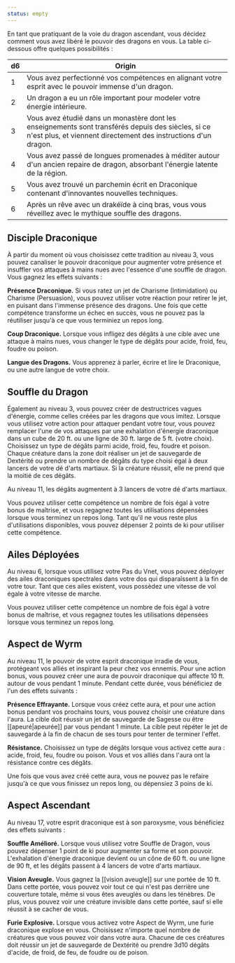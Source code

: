 ```yaml
---
status: empty
---
```


En tant que pratiquant de la voie du dragon ascendant, vous décidez comment vous avez libéré le pouvoir des dragons en vous. La table ci-dessous offre quelques possibilités :

| d6  | Origin                                                                                                                                                                |
| --- | --------------------------------------------------------------------------------------------------------------------------------------------------------------------- |
| 1   | Vous avez perfectionné vos compétences en alignant votre esprit avec le pouvoir immense d'un dragon.                                                                  |
| 2   | Un dragon a eu un rôle important pour modeler votre énergie intérieure.                                                                                               |
| 3   | Vous avez étudié dans un monastère dont les enseignements sont transférés depuis des siècles, si ce n'est plus, et viennent directement des instructions d'un dragon. |
| 4   | Vous avez passé de longues promenades à méditer autour d'un ancien repaire de dragon, absorbant l'énergie latente de la région.                                       |
| 5   | Vous avez trouvé un parchemin écrit en Draconique contenant d'innovantes nouvelles techniques.                                                                        |
| 6   | Après un rêve avec un drakéïde à cinq bras, vous vous réveillez avec le mythique souffle des dragons.                                                                 |

## Disciple Draconique

À partir du moment où vous choisissez cette tradition au niveau 3, vous pouvez canaliser le pouvoir draconique pour augmenter votre présence et insuffler vos attaques à mains nues avec l'essence d'une souffle de dragon. Vous gagnez les effets suivants : 

**Présence Draconique.** Si vous ratez un jet de Charisme (Intimidation) ou Charisme (Persuasion), vous pouvez utiliser votre réaction pour retirer le jet, en puisant dans l'immense présence des dragons. Une fois que cette compétence transforme un échec en succès, vous ne pouvez pas la réutiliser jusqu'à ce que vous terminiez un repos long.

**Coup Draconique.** Lorsque vous infligez des dégâts à une cible avec une attaque à mains nues, vous changer le type de dégâts pour acide, froid, feu, foudre ou poison.

**Langue des Dragons.** Vous apprenez à parler, écrire et lire le Draconique, ou une autre langue de votre choix.

## Souffle du Dragon

Également au niveau 3, vous pouvez créer de destructrices vagues d'énergie, comme celles créées par les dragons que vous imitez. Lorsque vous utilisez votre action pour attaquer pendant votre tour, vous pouvez remplacer l'une de vos attaques par une exhalation d'énergie draconique dans un cube de 20 ft. ou une ligne de 30 ft. large de 5 ft. (votre choix). Choisissez un type de dégâts parmi acide, froid, feu, foudre et poison. Chaque créature dans la zone doit réaliser un jet de sauvegarde de Dextérité ou prendre un nombre de dégâts du type choisi égal à deux lancers de votre dé d'arts martiaux. Si la créature réussit, elle ne prend que la moitié de ces dégâts.

Au niveau 11, les dégâts augmentent à 3 lancers de votre dé d'arts martiaux.

Vous pouvez utiliser cette compétence un nombre de fois égal à votre bonus de maîtrise, et vous regagnez toutes les utilisations dépensées lorsque vous terminez un repos long. Tant qu'il ne vous reste plus d'utilisations disponibles, vous pouvez dépenser 2 points de ki pour utiliser cette compétence.

## Ailes Déployées

Au niveau 6, lorsque vous utilisez votre Pas du Vnet, vous pouvez déployer des ailes draconiques spectrales dans votre dos qui disparaîssent à la fin de votre tour. Tant que ces ailes existent, vous possèdez une vitesse de vol égale à votre vitesse de marche.

Vous pouvez utiliser cette compétence un nombre de fois égal à votre bonus de maîtrise, et vous regagnez toutes les utilisations dépensées lorsque vous terminez un repos long.

## Aspect de Wyrm

Au niveau 11, le pouvoir de votre esprit draconique irradie de vous, protégeant vos alliés et inspirant la peur chez vos ennemis. Pour une action bonus, vous pouvez créer une aura de pouvoir draconique qui affecte 10 ft. autour de vous pendant 1 minute. Pendant cette durée, vous bénéficiez de l'un des effets suivants : 

**Présence Effrayante.** Lorsque vous créez cette aura, et pour une action bonus pendant vos prochains tours, vous pouvez choisir une créature dans l'aura. La cible doit réussir un jet de sauvegarde de Sagesse ou être [[apeuré|apeurée]] par vous pendant 1 minute. La cible peut répéter le jet de sauvegarde à la fin de chacun de ses tours pour tenter de terminer l'effet.

**Résistance.** Choisissez un type de dégâts lorsque vous activez cette aura : acide, froid, feu, foudre ou poison. Vous et vos alliés dans l'aura ont la résistance contre ces dégâts.

Une fois que vous avez créé cette aura, vous ne pouvez pas le refaire jusqu'à ce que vous finissez un repos long, ou dépensiez 3 poins de ki.

## Aspect Ascendant

Au niveau 17, votre esprit draconique est à son paroxysme, vous bénéficiez des effets suivants :

**Souffle Amélioré.** Lorsque vous utilisez votre Souffle de Dragon, vous pouvez dépenser 1 point de ki pour augmenter sa forme et son pouvoir. L'exhalation d'énergie draconique devient ou un cône de 60 ft. ou une ligne de 90 ft, et les dégâts passent à 4 lancers de votre d'arts martiaux.

**Vision Aveugle.** Vous gagnez la [[vision aveugle]] sur une portée de 10 ft. Dans cette portée, vous pouvez voir tout ce qui n'est pas derrière une couverture totale, même si vous êtes aveuglés ou dans les ténèbres. De plus, vous pouvez voir une créature invisible dans cette portée, sauf si elle réussit à se cacher de vous.

**Furie Explosive.** Lorsque vous activez votre Aspect de Wyrm, une furie draconique explose en vous. Choisissez n'importe quel nombre de créatures que vous pouvez voir dans votre aura. Chacune de ces créatures doit réussir un jet de sauvegarde de Dextérité ou prendre 3d10 dégâts d'acide, de froid, de feu, de foudre ou de poison.
